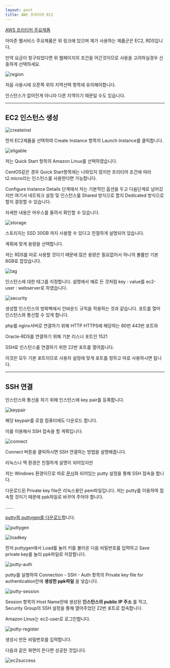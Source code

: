 ```yaml
---
layout: post
title: AWS 프리티어 EC2
---
```


[AWS 프리티어 주요제품](//aws.amazon.com/ko/free)

아마존 웹서비스 주요제품은 위 링크에 있으며 제가 사용하는 제품군은 EC2, RDS입니다.

만약 요금이 청구되었다면 위 웹페이지의 조건을 어긴것이므로 사용을 고려하실경우 신중하게 선택하세요.

![region](/image/aws/region.png)

처음 사용시에 오른쪽 위의 지역선택 항목에 유의해야합니다.

인스턴스가 없어진게 아니라 다른 지역이기 때문일 수도 있습니다.

---

## EC2 인스턴스 생성

![createinst](/image/aws/createinst.png)

먼저 EC2제품을 선택하여 Create Instance 항목의 Launch Instance를 클릭합니다.

![eligable](/image/aws/eligable.png)

저는 Quick Start 항목의 Amazon Linux를 선택하였습니다.

CentOS같은 경우 Quick Start항목에는 나와있지 않지만 프리티어 조건에 따라 t2.micro라는 인스턴스를 사용한다면 가능합니다.

Configure Instance Details 단계에서 저는 기본적인 옵션을 두고 다음단계로 넘어갔지만 여기서 네트워크 설정 및 인스턴스를 Shared 방식으로 할지 Dedicated 방식으로 할지 결정할 수 있습니다.

자세한 내용은 마우스를 올려서 확인할 수 있습니다.

![storage](/image/aws/storage.png)

스토리지는 SSD 30GB 까지 사용할 수 있다고 친절하게 설명되어 있습니다.

계획에 맞게 용량을 선택합니다.

저는 RDS를 따로 사용할 것이기 때문에 많은 용량은 필요없어서 하나의 볼륨만 기본 8GB로 잡았습니다.

![tag](/image/aws/tag.png)

인스턴스에 대한 태그를 지정합니다. 설명에서 예로 든 것처럼 key : value를 ec2-user : webserver로 하였습니다.

![security](/image/aws/securitygroup.png)

생성할 인스턴스의 방화벽에서 인바운드 규칙을 적용하는 것과 같습니다. 포트를 열어 인스턴스와 통신할 수 있게 합니다.

php를 nginx서버로 연결하기 위해 HTTP HTTPS에 해당하는 80번 443번 포트와

Oracle-RDS를 연결하기 위해 기본 리스너 포트인 1521

SSH로 인스턴스를 연결하기 위한 22번 포트를 열어줍니다.

이것은 모두 기본 포트이므로 사용자 설정에 맞게 포트를 정하고 따로 사용하시면 됩니다.

---

## SSH 연결

인스턴스와 통신을 하기 위해 인스턴스에 key pair를 등록합니다.

![keypair](/image/aws/keypair.png)

해당 keypair를 로컬 컴퓨터에도 다운로드 합니다.

이를 이용해서 SSH 접속을 할 계획입니다.

![connect](/image/aws/connect.png)

Connect 버튼을 클릭하시면 SSH 연결하는 방법을 설명해줍니다.

리눅스나 맥 환경은 친절하게 설명이 되어있지만

저는 Windows 환경이므로 따로 [문서](//docs.aws.amazon.com/console/ec2/instances/connect/putty)화 되어있는 putty 설정을 통해 SSH 접속을 합니다.

다운로드된 Private key file은 리눅스용인 pem파일입니다. 저는 putty를 이용하여 접속할 것이기 때문에 ppk파일로 바꾸어 주어야 합니다.

......

[putty와 puttygen를 다운로드](//www.chiark.greenend.org.uk/~sgtatham/putty/download.html/)합니다.

![puttygen](/image/aws/puttygen.png)

![loadkey](/image/aws/puttygen-load-key.png)

먼저 puttygen에서 Load를 눌러 키를 불러온 다음 비밀번호를 입력하고 Save private key를 눌러 ppk파일로 저장합니다.

![putty-auth](/image/aws/putty-auth.png)

putty를 실행하여 Connection - SSH - Auth 항목의 Private key file for authentication란에 **생성한 ppk파일** 을 넣습니다.

![putty-session](/image/aws/putty-session.png)

Session 항목의 Host Name란에 생성된 **인스턴스의 public IP 주소** 를 적고, Security Group의 SSH 설정을 통해 열어주었던 22번 포트로 접속합니다.

Amazon Linux는 ec2-user로 로그인합니다.

![putty-register](/image/aws/putty-register.png)

생성시 만든 비밀번호를 입력합니다.

다음과 같은 화면이 뜬다면 성공한 것입니다.

![ec2success](/image/aws/ec2success.png)

